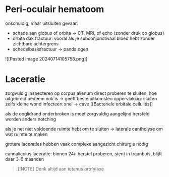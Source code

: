 # Peri-oculair hematoom
onschuldig, maar uitsluiten gevaar:
- schade aan globus of orbita -> CT, MRI, of echo (zonder druk op globus)
- orbita dak fractuur: vooral als je subconjunctivaal bloed hebt zonder zichtbare achtergrens
- schedelbasisfractuur -> panda ogen

![[Pasted image 20240714105758.png]]

# Laceratie
zorgvuldig inspecteren op corpus alienum
direct proberen te sluiten, hoe uitgebreid oedeem ook is -> geeft beste uitkomsten
oppervlakkig: sluiten
zelfs kleine wond infecteert snel -> cave [[Bacteriele orbitale cellulitis]] 

als de ooglidrand onderbroken is moet zorgvuldig aangelijnd hersteld worden
anders notching

als je net niet voldoende ruimte hebt om te sluiten -> laterale cantholyse om wat ruimte te maken

grotere laceraties hebben vaak complexe aangezicht chirurgie nodig

cannaliculus laceratie: binnen 24u herstel proberen, stent in traanbuis, blijft daar 3-6 maanden

> [!NOTE] Denk altijd aan tetanus profylaxe

